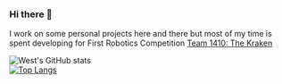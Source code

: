 ### Hi there 👋
I work on some personal projects here and there but most of my time is spent developing for First Robotics Competition [Team 1410: The Kraken](https://frc1410.org)

![West's GitHub stats](https://github-readme-stats.vercel.app/api?username=Westly-Bouchard&count_private=true) \
[![Top Langs](https://github-readme-stats.vercel.app/api/top-langs/?username=Westly-Bouchard)](https://github.com/Westly-Bouchard/github-readme-stats)
